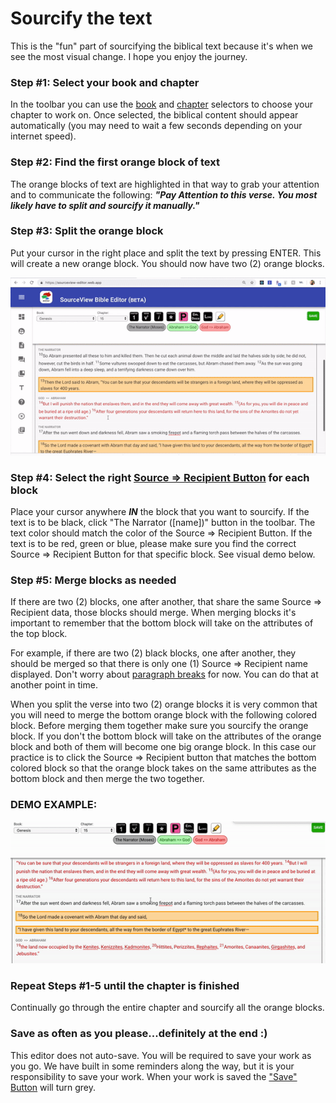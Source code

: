# Sourcify the text

This is the "fun" part of sourcifying the biblical text because it's when we see the most visual change. I hope you enjoy the journey.

### Step \#1: Select your book and chapter

In the toolbar you can use the [book](../bible-text-editor/toolbar.md#book-selector) and [chapter](../bible-text-editor/toolbar.md#chapter-selector) selectors to choose your chapter to work on. Once selected, the biblical content should appear automatically \(you may need to wait a few seconds depending on your internet speed\).

### Step \#2: Find the first orange block of text

The orange blocks of text are highlighted in that way to grab your attention and to communicate the following: _**"Pay Attention to this verse. You most likely have to split and sourcify it manually."**_

### Step \#3: Split the orange block

Put your cursor in the right place and split the text by pressing ENTER. This will create a new orange block. You should now have two \(2\) orange blocks.

![](../../.gitbook/assets/ezgif.com-video-to-gif.gif)

### Step \#4: Select the right [Source =&gt; Recipient Button](../bible-text-editor/source-greater-than-recipient-buttons.md) for each block

Place your cursor anywhere _**IN**_ the block that you want to sourcify. If the text is to be black, click "The Narrator \(\[name\]\)" button in the toolbar. The text color should match the color of the Source =&gt; Recipient Button. If the text is to be red, green or blue, please make sure you find the correct Source =&gt; Recipient Button for that specific block. See visual demo below.

### Step \#5: Merge blocks as needed

If there are two \(2\) blocks, one after another, that share the same Source =&gt; Recipient data, those blocks should merge. When merging blocks it's important to remember that the bottom block will take on the attributes of the top block. 

For example, if there are two \(2\) black blocks, one after another, they should be merged so that there is only one \(1\) Source =&gt; Recipient name displayed. Don't worry about [paragraph breaks](format-paragraphs.md) for now. You can do that at another point in time.

When you split the verse into two \(2\) orange blocks it is very common that you will need to merge the bottom orange block with the following colored block. Before merging them together make sure you sourcify the orange block. If you don't the bottom block will take on the attributes of the orange block and both of them will become one big orange block. In this case our practice is to click the Source =&gt; Recipient button that matches the bottom colored block so that the orange block takes on the same attributes as the bottom block and then merge the two together.

### DEMO EXAMPLE:

![](../../.gitbook/assets/ezgif.com-crop-7.gif)

### Repeat Steps \#1-5 until the chapter is finished

Continually go through the entire chapter and sourcify all the orange blocks. 

### Save as often as you please...definitely at the end :\)

This editor does not auto-save. You will be required to save your work as you go. We have built in some reminders along the way, but it is your responsibility to save your work. When your work is saved the ["Save" Button](../bible-text-editor/toolbar.md#save-button) will turn grey.

